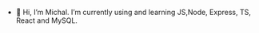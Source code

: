- 👋 Hi, I’m Michal.
I’m currently using and learning JS,Node, Express, TS, React and MySQL.



<!---
PIFPAFMichal/PIFPAFMichal is a ✨ special ✨ repository because its `README.md` (this file) appears on your GitHub profile.
You can click the Preview link to take a look at your changes.
--->
